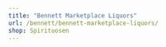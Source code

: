 ```yaml
---
title: "Bennett Marketplace Liquors"
url: /bennett/bennett-marketplace-liquors/
shop: Spirituosen
---
```

